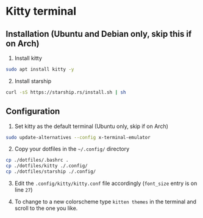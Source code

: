 # Kitty terminal

## Installation (Ubuntu and Debian only, skip this if on Arch)
1. Install kitty 
```bash
sudo apt install kitty -y
```
2. Install starship
```bash
curl -sS https://starship.rs/install.sh | sh
```

## Configuration
1. Set kitty as the default terminal (Ubuntu only, skip if on Arch)
```bash
sudo update-alternatives --config x-terminal-emulator
```
2. Copy your dotfiles in the `~/.config/` directory
```bash
cp ./dotfiles/.bashrc .
cp ./dotfiles/kitty ./.config/
cp ./dotfiles/starship ./.config/
```
3. Edit the `.config/kitty/kitty.conf` file accordingly (`font_size` entry is on line `27`)

4. To change to a new colorscheme type `kitten themes` in the terminal and scroll to the one you like.
